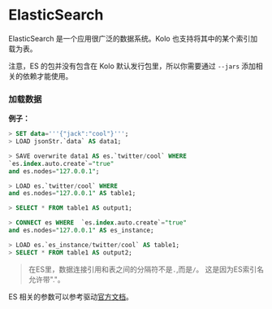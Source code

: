 # ElasticSearch

ElasticSearch 是一个应用很广泛的数据系统。Kolo 也支持将其中的某个索引加载为表。
 
注意，ES 的包并没有包含在 Kolo 默认发行包里，所以你需要通过 `--jars` 添加相关的依赖才能使用。

### 加载数据

**例子：**

```sql
> SET data='''{"jack":"cool"}''';
> LOAD jsonStr.`data` AS data1;

> SAVE overwrite data1 AS es.`twitter/cool` WHERE
`es.index.auto.create`="true"
and es.nodes="127.0.0.1";

> LOAD es.`twitter/cool` WHERE
and es.nodes="127.0.0.1" AS table1;

> SELECT * FROM table1 AS output1;

> CONNECT es WHERE  `es.index.auto.create`="true"
and es.nodes="127.0.0.1" AS es_instance;

> LOAD es.`es_instance/twitter/cool` AS table1;
> SELECT * FROM table1 AS output2;
```

> 在ES里，数据连接引用和表之间的分隔符不是`.`,而是`/`。 这是因为ES索引名允许带"."。

ES 相关的参数可以参考驱动[官方文档](https://www.elastic.co/guide/en/elasticsearch/hadoop/current/spark.html)。


